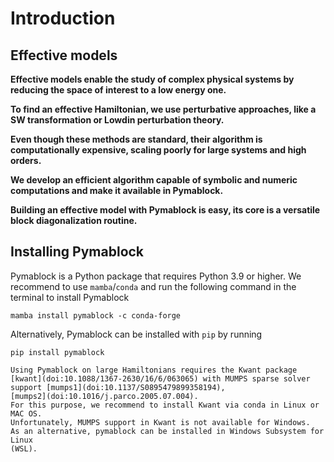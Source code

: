 # Introduction

## Effective models

**Effective models enable the study of complex physical systems by reducing the space of interest to a low energy one.**

**To find an effective Hamiltonian, we use perturbative approaches, like a SW transformation or Lowdin perturbation theory.**

**Even though these methods are standard, their algorithm is computationally expensive, scaling poorly for large systems and high orders.**

**We develop an efficient algorithm capable of symbolic and numeric computations and make it available in Pymablock.**

**Building an effective model with Pymablock is easy, its core is a versatile block diagonalization routine.**

## Installing Pymablock

Pymablock is a Python package that requires Python $3.9$ or higher.
We recommend to use `mamba`/`conda` and run the following command in the
terminal to install Pymablock

```{code}
mamba install pymablock -c conda-forge
```

Alternatively, Pymablock can be installed with `pip` by running

```{code}
pip install pymablock
```

```{important}
Using Pymablock on large Hamiltonians requires the Kwant package
[kwant](doi:10.1088/1367-2630/16/6/063065) with MUMPS sparse solver
support [mumps1](doi:10.1137/S0895479899358194),
[mumps2](doi:10.1016/j.parco.2005.07.004).
For this purpose, we recommend to install Kwant via conda in Linux or MAC OS.
Unfortunately, MUMPS support in Kwant is not available for Windows.
As an alternative, pymablock can be installed in Windows Subsystem for Linux
(WSL).
```
